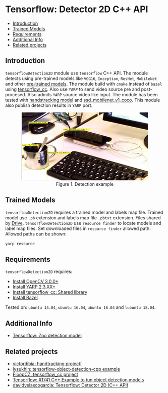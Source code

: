 # Tensorflow: Detector 2D C++ API

- [Introduction](#introduction)
- [Trained Models](#trained-models)
- [Requirements](#requirements)
- [Additional Info](#additional-info)
- [Related projects](#related-projects)


## Introduction

`tensorflowDetection2D` module use `tensorflow` C++ API. The module detects using pre-trained models like `VGG16`, `Inception`, `ResNet`, `MobileNet` and other [pre-trained models](https://github.com/tensorflow/models/tree/master/research/slim#pre-trained-models). The module build with `cmake` instead of `bazel` using [tensorflow_cc](https://github.com/FloopCZ/tensorflow_cc). Also use `YARP` to send video source pre and post-procesed. Also admits `YARP` source video like input. The module has been tested with [handstracking model](https://github.com/victordibia/handtracking) and [ssd_mobilenet_v1_coco](https://github.com/tensorflow/models/blob/master/research/object_detection/g3doc/detection_model_zoo.md). This module also publish detection results in `YARP` port.

<p align="center">
  <img width="400" src="./images/detection_example.png">
  <br>Figure 1. Detection example</br>
</p>


## Trained Models

`tensorflowDetection2D` requires a trained model and labels map file. Trained model use `.pb` extension and labels map file `.pbtxt` extension. Files shared by [Drive](https://drive.google.com/drive/folders/1HNSs2x4T9gddpg-FTGR_hx0eJXwxv416?usp=sharing).
`tensorflowDetection2D` use `resource finder` to locate models and label map files. Set downloaded files in `resource finder` allowed path.
Allowed paths can be shown:

```bash
yarp resource 
```

## Requirements

`tensorflowDetection2D` requires:

* [Install OpenCV 3.0.0+](https://github.com/roboticslab-uc3m/installation-guides/blob/master/install-opencv.md)
* [Install YARP 2.3.XX+](https://github.com/roboticslab-uc3m/installation-guides/blob/master/install-yarp.md)
* [Install tensorflow_cc: Shared library](https://github.com/roboticslab-uc3m/installation-guides/blob/master/install-opencv.md)
* [Install Bazel](https://github.com/roboticslab-uc3m/installation-guides/blob/master/install-bazel.md)

Tested on: `ubuntu 14.04`, `ubuntu 16.04`, `ubuntu 18.04` and `lubuntu 18.04`.

## Additional Info

* [Tensorflow: Zoo detection model](https://github.com/tensorflow/models/blob/master/research/object_detection/g3doc/detection_model_zoo.md)

## Related projects

* [victordibia: handtracking project](https://github.com/victordibia/handtracking)[
* [lysukhin: tensorflow-object-detection-cpp example](https://github.com/lysukhin/tensorflow-object-detection-cpp)
* [FloopCZ: tensorflow_cc project](https://github.com/FloopCZ/tensorflow_cc)
* [Tensorflow: #1741 C++ Example to tun object detection models](https://github.com/tensorflow/models/issues/1741#issuecomment-318613222)
* [davidvelascogarcia: Tensorflow: Detector 2D (C++ API)](https://github.com/davidvelascogarcia/tensorflowDetection2D)
